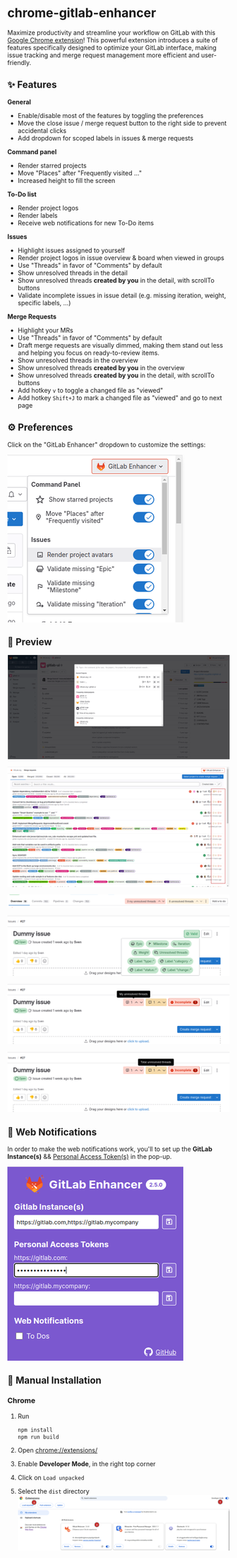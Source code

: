 # chrome-gitlab-enhancer

Maximize productivity and streamline your workflow on GitLab with this [Google Chrome extension](https://chromewebstore.google.com/detail/gitlab-enhancer/jkddbjinnohhgelaibifeapocefcgmeb)!
This powerful extension introduces a suite of features specifically designed to optimize your GitLab interface, making issue tracking and merge request management more efficient and user-friendly.

## ✨ Features

**General**

- Enable/disable most of the features by toggling the preferences
- Move the close issue / merge request button to the right side to prevent accidental clicks
- Add dropdown for scoped labels in issues & merge requests

**Command panel**

- Render starred projects
- Move "Places" after "Frequently visited ..."
- Increased height to fill the screen

**To-Do list**

- Render project logos
- Render labels
- Receive web notifications for new To-Do items

**Issues**

- Highlight issues assigned to yourself
- Render project logos in issue overview & board when viewed in groups
- Use "Threads" in favor of "Comments" by default
- Show unresolved threads in the detail
- Show unresolved threads **created by you** in the detail, with scrollTo buttons
- Validate incomplete issues in issue detail (e.g. missing iteration, weight, specific labels, ...)

**Merge Requests**

- Highlight your MRs
- Use "Threads" in favor of "Comments" by default
- Draft merge requests are visually dimmed, making them stand out less and helping you focus on ready-to-review items.
- Show unresolved threads in the overview
- Show unresolved threads **created by you** in the overview
- Show unresolved threads **created by you** in the detail, with scrollTo buttons
- Add hotkey `v` to toggle a changed file as "viewed"
- Add hotkey `Shift+J` to mark a changed file as "viewed" and go to next page

## ⚙️ Preferences

Click on the "GitLab Enhancer" dropdown to customize the settings:

![](assets/preview-preferences.png)

## 👀 Preview

![](assets/preview-command-panel.png)

![](assets/preview-mr-unresolved.png)

![](assets/preview-mr-unresolved-2.png)

![](assets/preview-issue-validation.png)

![](assets/preview-issue-unresolved.png)

![](assets/preview-issue-unresolved-2.png)

## 🔔 Web Notifications

In order to make the web notifications work, you'll to set up the **GitLab Instance(s)** && [Personal Access Token(s)](https://docs.gitlab.com/ee/user/profile/personal_access_tokens.html) in the pop-up.

![web-notifications-settings.png](assets%2Fweb-notifications-settings.png)

## 💾 Manual Installation

### Chrome

1. Run
    ```
    npm install
    npm run build
    ```

2. Open [chrome://extensions/](chrome://extensions/)
3. Enable **Developer Mode**, in the right top corner
4. Click on `Load unpacked`
5. Select the `dist` directory
    ![chrome-extension.png](assets%2Fchrome-extension.png)
